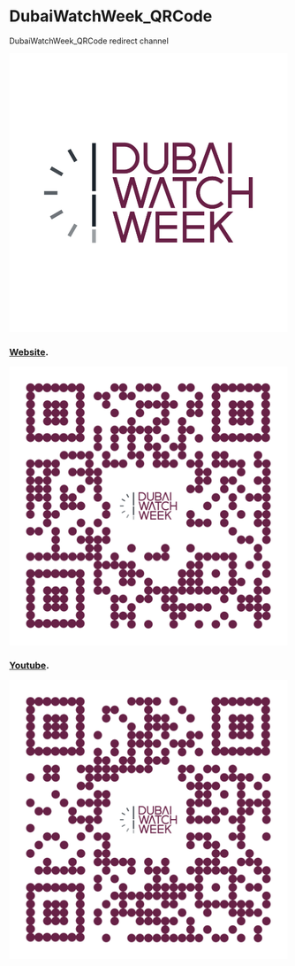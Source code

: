 # DubaiWatchWeek_QRCode
DubaiWatchWeek_QRCode redirect channel




<p align="center">
  <img src ="https://github.com/amrangry/DubaiWatchWeek_QRCode/blob/main/logo.jpg?raw=true"/>
</p>




###  [Website](https://www.adkatech.com/projects/qr/redirect/index.php?tag=w).


<p align="center">
  <img src ="https://github.com/amrangry/DubaiWatchWeek_QRCode/blob/main/DWW_website_bitly.png?raw=true"/>
</p>



###  [Youtube](https://www.adkatech.com/projects/qr/redirect/index.php?tag=y).

<p align="center">
  <img src ="https://github.com/amrangry/DubaiWatchWeek_QRCode/blob/main/DWW_youtube_bitly.png?raw=true"/>
</p>